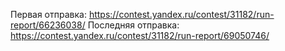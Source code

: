 Первая отправка: https://contest.yandex.ru/contest/31182/run-report/66236038/
Последняя отправка: https://contest.yandex.ru/contest/31182/run-report/69050746/
